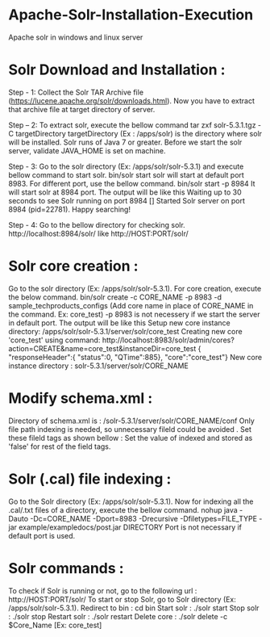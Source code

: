 # Apache-Solr-Installation-Execution
Apache solr in windows and linux server

# Solr Download and Installation :
Step - 1: Collect the Solr TAR Archive file (https://lucene.apache.org/solr/downloads.html). Now you have to extract that archive file at target directory of server.

Step – 2: To extract solr, execute the bellow command 
       tar zxf solr-5.3.1.tgz -C targetDirectory
targetDirectory (Ex : /apps/solr)  is the directory where solr will be installed. Solr runs of Java 7 or          greater. Before we start the solr server, validate JAVA_HOME is set on machine.

Step - 3: Go to the solr directory (Ex: /apps/solr/solr-5.3.1) and execute bellow command to start solr.
       bin/solr start
solr will start at default port 8983. For different port, use the bellow command.
       bin/solr start -p 8984
It will start solr at 8984 port. The output will be like this
        Waiting up to 30 seconds to see Solr running on port 8984 [\]
       Started Solr server on port 8984 (pid=22781). Happy searching!

Step - 4: Go to the bellow directory for checking solr.
      http://localhost:8984/solr/ like http://HOST:PORT/solr/
      
# Solr core creation : 
Go to the solr directory (Ex: /apps/solr/solr-5.3.1).
For core creation, execute the below command.
bin/solr create -c CORE_NAME -p 8983 -d sample_techproducts_configs
(Add core name in place of CORE_NAME in the command. Ex: core_test)
 -p 8983 is not necessery if we start the server in default port.
The output will be like this
Setup new core instance directory:
/apps/solr/solr-5.3.1/server/solr/core_test
Creating new core 'core_test' using command:
http://localhost:8983/solr/admin/cores?action=CREATE&name=core_test&instanceDir=core_test
{
  "responseHeader":{
    "status":0,
    "QTime":885},
  "core":"core_test"}
New core instance directory : solr-5.3.1/server/solr/CORE_NAME

# Modify schema.xml :
Directory of schema.xml is : /solr-5.3.1/server/solr/CORE_NAME/conf
Only file path indexing is needed, so unnecessary fileld could be avoided . Set these fileld tags as shown bellow :
 <field name="_version_" type="long" indexed="true" stored="true"/>
<field name="_root_" type="string" indexed="true" stored="false"/>
<field name="id" type="string" indexed="true" stored="true" required="true" multiValued="false" />
<field name="store" type="location" indexed="true" stored="true"/>
<field name="url" type="text_general" indexed="false" stored="false"/>
<field name="links" type="string" indexed="true" stored="true" multiValued="true"/>
 <field name="_src_" type="string" indexed="false" stored="true"/>
<field name="includes" type="text_general" indexed="true" stored="true" termVectors="true" termPositions="true" termOffsets="true" />
Set the value of indexed and stored as 'false' for rest of the field tags.

# Solr (.cal) file indexing :
Go to the Solr directory (Ex: /apps/solr/solr-5.3.1).
Now for indexing all the .cal/.txt files of a directory, execute the bellow command.
    nohup  java -Dauto -Dc=CORE_NAME -Dport=8983 -Drecursive -Dfiletypes=FILE_TYPE -jar example/exampledocs/post.jar DIRECTORY
Port is not necessary if default port is used.

# Solr commands :
To check if Solr is running or not, go to the following url : http://HOST:PORT/solr/
To start or stop Solr, go to Solr directory (Ex: /apps/solr/solr-5.3.1).
Redirect to bin : cd bin
Start solr : ./solr start
Stop solr : ./solr stop
Restart solr : ./solr restart
Delete core : ./solr delete -c $Core_Name [Ex: core_test]

